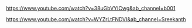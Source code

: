 https://www.youtube.com/watch?v=38uGbVYICwg&ab_channel=b001

https://www.youtube.com/watch?v=WYZrLtFNDVI&ab_channel=Sreekanth


